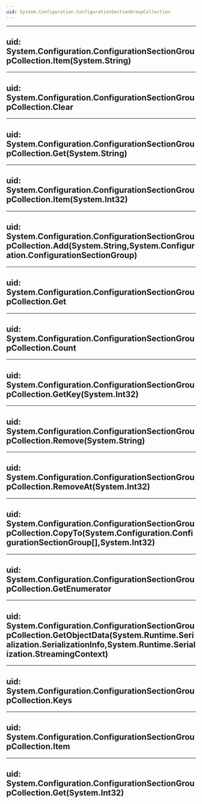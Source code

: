 ```yaml
---
uid: System.Configuration.ConfigurationSectionGroupCollection
---
```


---
uid: System.Configuration.ConfigurationSectionGroupCollection.Item(System.String)
---

---
uid: System.Configuration.ConfigurationSectionGroupCollection.Clear
---

---
uid: System.Configuration.ConfigurationSectionGroupCollection.Get(System.String)
---

---
uid: System.Configuration.ConfigurationSectionGroupCollection.Item(System.Int32)
---

---
uid: System.Configuration.ConfigurationSectionGroupCollection.Add(System.String,System.Configuration.ConfigurationSectionGroup)
---

---
uid: System.Configuration.ConfigurationSectionGroupCollection.Get
---

---
uid: System.Configuration.ConfigurationSectionGroupCollection.Count
---

---
uid: System.Configuration.ConfigurationSectionGroupCollection.GetKey(System.Int32)
---

---
uid: System.Configuration.ConfigurationSectionGroupCollection.Remove(System.String)
---

---
uid: System.Configuration.ConfigurationSectionGroupCollection.RemoveAt(System.Int32)
---

---
uid: System.Configuration.ConfigurationSectionGroupCollection.CopyTo(System.Configuration.ConfigurationSectionGroup[],System.Int32)
---

---
uid: System.Configuration.ConfigurationSectionGroupCollection.GetEnumerator
---

---
uid: System.Configuration.ConfigurationSectionGroupCollection.GetObjectData(System.Runtime.Serialization.SerializationInfo,System.Runtime.Serialization.StreamingContext)
---

---
uid: System.Configuration.ConfigurationSectionGroupCollection.Keys
---

---
uid: System.Configuration.ConfigurationSectionGroupCollection.Item
---

---
uid: System.Configuration.ConfigurationSectionGroupCollection.Get(System.Int32)
---
